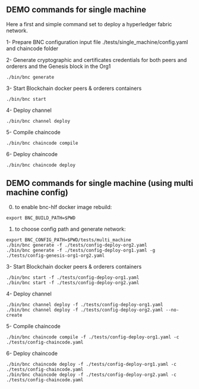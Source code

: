 
## DEMO commands for single machine

Here a first and simple command set to deploy a hyperledger fabric network.

1- Prepare BNC configuration input file ./tests/single_machine/config.yaml and chaincode folder

2- Generate cryptographic and certificates credentials for both peers and orderers and the Genesis block in the Org1

````shell script
./bin/bnc generate
````

3- Start Blockchain docker peers & orderers containers

````shell script
./bin/bnc start
````

4- Deploy channel

````shell script
./bin/bnc channel deploy
````

5- Compile chaincode

````shell script
./bin/bnc chaincode compile
````

6- Deploy chaincode

````shell script
./bin/bnc chaincode deploy
````

## DEMO commands for single machine (using multi machine config)

0. to enable bnc-hlf docker image rebuild:
````shell script
export BNC_BUILD_PATH=$PWD
````

1. to choose config path and generate network:
````shell script
export BNC_CONFIG_PATH=$PWD/tests/multi_machine
./bin/bnc generate -f ./tests/config-deploy-org2.yaml
./bin/bnc generate -f ./tests/config-deploy-org1.yaml -g ./tests/config-genesis-org1-org2.yaml 
````

3- Start Blockchain docker peers & orderers containers

````shell script
./bin/bnc start -f ./tests/config-deploy-org1.yaml
./bin/bnc start -f ./tests/config-deploy-org2.yaml
````

4- Deploy channel

````shell script
./bin/bnc channel deploy -f ./tests/config-deploy-org1.yaml
./bin/bnc channel deploy -f ./tests/config-deploy-org2.yaml --no-create
````

5- Compile chaincode

````shell script
./bin/bnc chaincode compile -f ./tests/config-deploy-org1.yaml -c ./tests/config-chaincode.yaml
````

6- Deploy chaincode

````shell script
./bin/bnc chaincode deploy -f ./tests/config-deploy-org1.yaml -c ./tests/config-chaincode.yaml
./bin/bnc chaincode deploy -f ./tests/config-deploy-org2.yaml -c ./tests/config-chaincode.yaml
````

